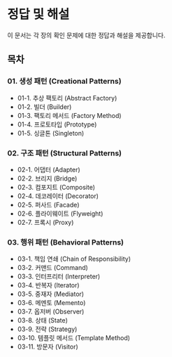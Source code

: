 # 정답 및 해설

이 문서는 각 장의 확인 문제에 대한 정답과 해설을 제공합니다.

## 목차

### 01. 생성 패턴 (Creational Patterns)
- 01-1. 추상 팩토리 (Abstract Factory)
- 01-2. 빌더 (Builder)
- 01-3. 팩토리 메서드 (Factory Method)
- 01-4. 프로토타입 (Prototype)
- 01-5. 싱글톤 (Singleton)

### 02. 구조 패턴 (Structural Patterns)
- 02-1. 어댑터 (Adapter)
- 02-2. 브리지 (Bridge)
- 02-3. 컴포지트 (Composite)
- 02-4. 데코레이터 (Decorator)
- 02-5. 퍼사드 (Facade)
- 02-6. 플라이웨이트 (Flyweight)
- 02-7. 프록시 (Proxy)

### 03. 행위 패턴 (Behavioral Patterns)
- 03-1. 책임 연쇄 (Chain of Responsibility)
- 03-2. 커맨드 (Command)
- 03-3. 인터프리터 (Interpreter)
- 03-4. 반복자 (Iterator)
- 03-5. 중재자 (Mediator)
- 03-6. 메멘토 (Memento)
- 03-7. 옵저버 (Observer)
- 03-8. 상태 (State)
- 03-9. 전략 (Strategy)
- 03-10. 템플릿 메서드 (Template Method)
- 03-11. 방문자 (Visitor)


